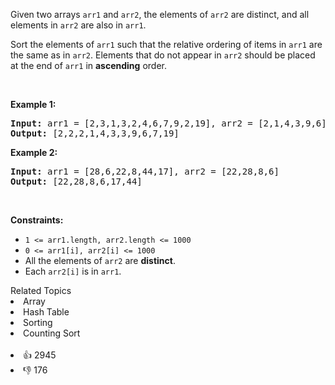 <p>Given two arrays <code>arr1</code> and <code>arr2</code>, the elements of <code>arr2</code> are distinct, and all elements in <code>arr2</code> are also in <code>arr1</code>.</p>

<p>Sort the elements of <code>arr1</code> such that the relative ordering of items in <code>arr1</code> are the same as in <code>arr2</code>. Elements that do not appear in <code>arr2</code> should be placed at the end of <code>arr1</code> in <strong>ascending</strong> order.</p>

<p>&nbsp;</p> 
<p><strong class="example">Example 1:</strong></p>

<pre>
<strong>Input:</strong> arr1 = [2,3,1,3,2,4,6,7,9,2,19], arr2 = [2,1,4,3,9,6]
<strong>Output:</strong> [2,2,2,1,4,3,3,9,6,7,19]
</pre>

<p><strong class="example">Example 2:</strong></p>

<pre>
<strong>Input:</strong> arr1 = [28,6,22,8,44,17], arr2 = [22,28,8,6]
<strong>Output:</strong> [22,28,8,6,17,44]
</pre>

<p>&nbsp;</p> 
<p><strong>Constraints:</strong></p>

<ul> 
 <li><code>1 &lt;= arr1.length, arr2.length &lt;= 1000</code></li> 
 <li><code>0 &lt;= arr1[i], arr2[i] &lt;= 1000</code></li> 
 <li>All the elements of <code>arr2</code> are <strong>distinct</strong>.</li> 
 <li>Each&nbsp;<code>arr2[i]</code> is in <code>arr1</code>.</li> 
</ul>

<div><div>Related Topics</div><div><li>Array</li><li>Hash Table</li><li>Sorting</li><li>Counting Sort</li></div></div><br><div><li>👍 2945</li><li>👎 176</li></div>